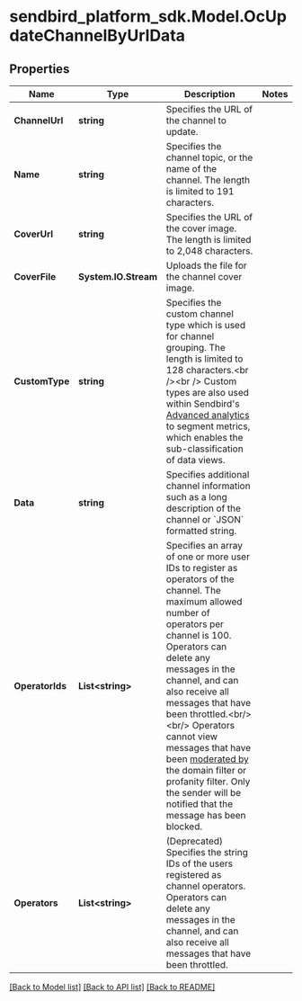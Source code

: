 
# sendbird_platform_sdk.Model.OcUpdateChannelByUrlData

## Properties

Name | Type | Description | Notes
------------ | ------------- | ------------- | -------------
**ChannelUrl** | **string** | Specifies the URL of the channel to update. | 
**Name** | **string** | Specifies the channel topic, or the name of the channel. The length is limited to 191 characters. | 
**CoverUrl** | **string** | Specifies the URL of the cover image. The length is limited to 2,048 characters. | 
**CoverFile** | **System.IO.Stream** | Uploads the file for the channel cover image. | 
**CustomType** | **string** | Specifies the custom channel type which is used for channel grouping. The length is limited to 128 characters.&lt;br /&gt;&lt;br /&gt; Custom types are also used within Sendbird&#39;s [Advanced analytics](/docs/chat/v3/platform-api/guides/advanced-analytics) to segment metrics, which enables the sub-classification of data views. | 
**Data** | **string** | Specifies additional channel information such as a long description of the channel or &#x60;JSON&#x60; formatted string. | 
**OperatorIds** | **List&lt;string&gt;** | Specifies an array of one or more user IDs to register as operators of the channel. The maximum allowed number of operators per channel is 100. Operators can delete any messages in the channel, and can also receive all messages that have been throttled.&lt;br/&gt;&lt;br/&gt;  Operators cannot view messages that have been [moderated by](/docs/chat/v3/platform-api/guides/filter-and-moderation) the domain filter or profanity filter. Only the sender will be notified that the message has been blocked. | 
**Operators** | **List&lt;string&gt;** | (Deprecated) Specifies the string IDs of the users registered as channel operators. Operators can delete any messages in the channel, and can also receive all messages that have been throttled. | 

[[Back to Model list]](../README.md#documentation-for-models)
[[Back to API list]](../README.md#documentation-for-api-endpoints)
[[Back to README]](../README.md)

